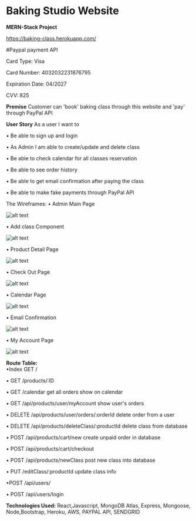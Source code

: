 # Baking Studio Website

**MERN-Stack Project**

https://baking-class.herokuapp.com/

#Paypal payment API

Card Type: Visa

Card Number: 4032032231876795

Expiration Date: 04/2027

CVV: 825

**Premise**
Customer can 'book' baking class through this website and 'pay' through PayPal API

**User Story**
As a user I want to

• Be able to sign up and login

• As Admin I am able to create/update and delete class

• Be able to check calendar for all classes reservation

• Be able to see order history

• Be able to get email confirmation after paying the class

• Be able to make fake payments through PayPal API

The Wireframes:
• Admin Main Page

![alt text](https://github.com/heysungj/Baking-Class/blob/main/public/photos/homepage.png)

• Add class Component

![alt text](https://github.com/heysungj/Baking-Class/blob/main/public/photos/addclass.png)

• Product Detail Page

![alt text](https://github.com/heysungj/Baking-Class/blob/main/public/photos/productDetail.png)

• Check Out Page

![alt text](https://github.com/heysungj/Baking-Class/blob/main/public/photos/checkout.png)

• Calendar Page

![alt text](https://github.com/heysungj/Baking-Class/blob/main/public/photos/calendar.png)

• Email Confirmation

![alt text](https://github.com/heysungj/Baking-Class/blob/main/public/photos/emailConfirmation.png)

• My Account Page

![alt text](https://github.com/heysungj/Baking-Class/blob/main/public/photos/myaccount.png)

**Route Table:**  
•Index GET /

• GET /products/:ID

• GET /calendar get all orders show on calendar

• GET /api/products/user/myAccount show user's orders

• DELETE /api/products/user/orders/:orderId delete order from a user

• DELETE /api/products/deleteClass/:productId delete class from database

• POST /api/products/cart/new create unpaid order in database

• POST /api/products/cart/checkout

• POST /api/products/newClass post new class into database

• PUT /editClass/:productId update class info

•POST /api/users/

• POST /api/users/login

**Technologies Used:**
React,Javascript, MongoDB Atlas, Express, Mongoose, Node,Bootstrap, Heroku, AWS, PAYPAL API, SENDGRID
